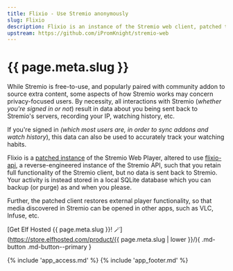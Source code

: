 ```yaml
---
title: Flixio - Use Stremio anonymously
slug: Flixio
description: Flixio is an instance of the Stremio web client, patched to work with a drop-in API replacement, ensuring that your Stremio activity is anonymous and under your control
upstream: https://github.com/iPromKnight/stremio-web
---
```


# {{ page.meta.slug }}

While Stremio is free-to-use, and popularly paired with community addon to source extra content, some aspects of how Stremio works may concern privacy-focused users. By necessity, all interactions with Stremio (*whether you're signed in or not*) result in data about you being sent back to Stremio's servers, recording your IP, watching history, etc.

If you're signed in *(which most users are, in order to sync addons and watch history*), this data can also be used to accurately track your watching habits.

Flixio is a [patched instance](https://github.com/iPromKnight/stremio-web) of the Stremio Web Player, altered to use [flixio-api](https://github.com/iPromKnight/flixio-api), a reverse-engineered instance of the Stremio API, such that you retain full functionality of the Stremio client, but no data is sent back to Stremio. Your activity is instead stored in a local SQLite database which you can backup (or purge) as and when you please.

Further, the patched client restores external player functionality, so that media discovered in Stremio can be opened in other apps, such as VLC, Infuse, etc.

[Get Elf Hosted {{ page.meta.slug }}! :magic_wand:](https://store.elfhosted.com/product/{{ page.meta.slug | lower }}/){ .md-button .md-button--primary }

{% include 'app_access.md' %}
{% include 'app_footer.md' %}
